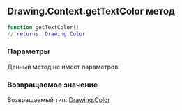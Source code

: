 ## Drawing.Context.getTextColor метод


```lua
function getTextColor()
// returns: Drawing.Color
```


### Параметры

Данный метод не имеет параметров.

### Возвращаемое значение

Возвращаемый тип: [Drawing.Color](../../Drawing/Color.md)

